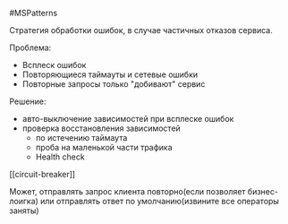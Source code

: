 #MSPatterns 

Стратегия обработки ошибок, в случае частичных отказов сервиса.

Проблема:
- Всплеск ошибок
- Повторяющиеся таймауты и сетевые ошибки
- Повторные запросы только "добивают" сервис

Решение:
- авто-выключение зависимостей при всплеске ошибок
- проверка восстановления зависимостей
	- по истечению таймаута
	- проба на маленькой части трафика
	- Health check

[[circuit-breaker]]

Может, отправлять запрос клиента повторно(если позволяет бизнес-лоигка) или отправлять ответ по умолчанию(извините все операторы заняты)